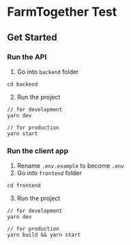 # FarmTogether Test

## Get Started

### Run the API

1. Go into `backend` folder

```
cd backend
```

2. Run the project

```
// for development
yarn dev

// for production
yarn start
```

### Run the client app

1. Rename `.env.example` to become `.env`
2. Go into `frontend` folder

```
cd frontend
```

3. Run the project

```
// for development
yarn dev

// for production
yarn build && yarn start
```
